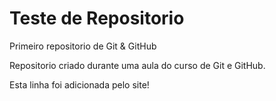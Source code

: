 # Teste de Repositorio
 Primeiro repositorio de Git & GitHub

 Repositorio criado durante uma aula do curso de Git e GitHub.

 Esta linha foi adicionada pelo site!
